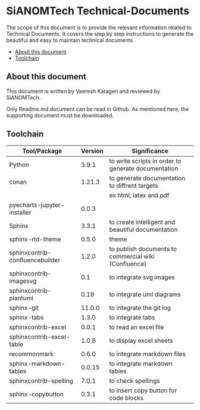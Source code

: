 # SiANOMTech Technical-Documents

The scope of this document is to provide the relevant information related to Technical Documents.
It covers the step by step instructions to generate the beautiful and easy to maintain technical
documents.

- [About this document](#about-this-document)
- [Toolchain](#toolchain)

## About this document

This document is written by Veeresh Katageri and reviewed by SiANOMTech.

Only Readme.md document can be read in Github. As mentioned here, the supporting document must be
downloaded.

## Toolchain

| Tool/Package                    | Version | Significance                                        |
| --------------------------------| ------- |-----------------------------------------------------|
| Python                          | 3.9.1   | to write scripts in order to generate documentation |
| conan                           | 1.21.3  | to generate documentation to diffrent targets       |
|                                 |         | ex html, latex and pdf                              |
| pyecharts-jupyter-installer     | 0.0.3   |              |                                      |
| Sphinx                          | 3.3.1   | to create intelligent and beautiful documentation   |
| sphinx-rtd-theme                | 0.5.0   | theme             |                                 |
| sphinxcontrib-confluencebuilder | 1.2.0   | to publish documents to commercial wiki (Confluence)|
| sphinxcontrib-imagesvg          | 0.1     | to integrate svg images                             |
| sphinxcontrib-plantuml          | 0.19    | to integrate uml diagrams                           |
| sphinx-git                      | 11.0.0  | to integrate the git log                            |
| sphinx-tabs                     | 1.3.0   | to integrate tabs                                   |
| sphinxcontrib-excel             | 0.0.1   | to read an excel file                               |
| sphinxcontrib-excel-table       | 1.0.8   | to display excel sheets                             |
| recommonmark                    | 0.6.0   | to integrate markdown files                         |
| sphinx-markdown-tables          | 0.0.15  | to integrate markdown tables                        |
| sphinxcontrib-spelling          | 7.0.1   | to check spellings                                  |
| sphinx-copybutton               | 0.3.1   | to insert copy button for code blocks               |